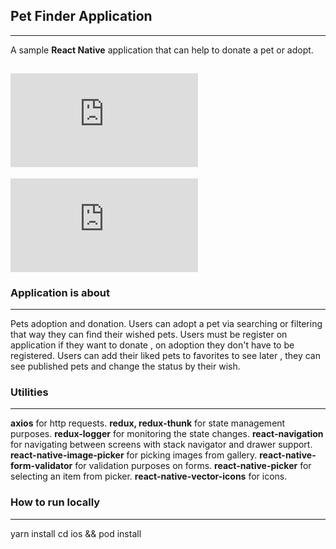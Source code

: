 ## Pet Finder Application
---
A sample **React Native** application that can help to donate a pet or adopt.

![app-desing-1](https://fv9-3.failiem.lv/thumb_show.php?i=g8sbu6k6q&view)
---
![app-desing-1](https://fv9-4.failiem.lv/thumb_show.php?i=j39ncucfa&view)

### Application is about
---
Pets adoption and donation.
Users can adopt a pet via searching or filtering that way they can find their wished pets. 
Users must be register on application if they want to donate , on adoption they don't have to be registered.
Users can add their liked pets to favorites to see later , they can see published pets and change the status by their wish.


### Utilities
---
**axios** for http requests.
**redux, redux-thunk**  for state management purposes.
**redux-logger**  for monitoring the state changes.
**react-navigation** for navigating between screens with stack navigator and drawer support.
**react-native-image-picker** for picking images from gallery.
**react-native-form-validator** for validation purposes on forms.
**react-native-picker** for selecting an item from picker.
**react-native-vector-icons** for icons.


### How to run locally
---
yarn install
cd ios && pod install
